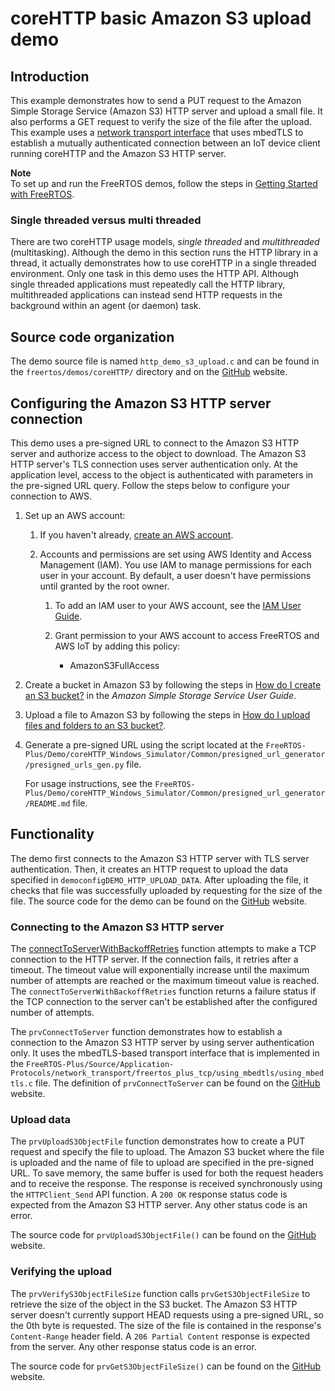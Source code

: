 # coreHTTP basic Amazon S3 upload demo<a name="core-http-s3-upload-demo"></a>

## Introduction<a name="core-http-s3-upload-demo-intro"></a>

This example demonstrates how to send a PUT request to the Amazon Simple Storage Service \(Amazon S3\) HTTP server and upload a small file\. It also performs a GET request to verify the size of the file after the upload\. This example uses a [network transport interface](https://freertos.org/network-interface.html) that uses mbedTLS to establish a mutually authenticated connection between an IoT device client running coreHTTP and the Amazon S3 HTTP server\.

**Note**  
To set up and run the FreeRTOS demos, follow the steps in [Getting Started with FreeRTOS](freertos-getting-started.md)\.

### Single threaded versus multi threaded<a name="core-http-s3-upload-demo-threads"></a>

There are two coreHTTP usage models, *single threaded* and *multithreaded* \(multitasking\)\. Although the demo in this section runs the HTTP library in a thread, it actually demonstrates how to use coreHTTP in a single threaded environment\. Only one task in this demo uses the HTTP API\. Although single threaded applications must repeatedly call the HTTP library, multithreaded applications can instead send HTTP requests in the background within an agent \(or daemon\) task\.

## Source code organization<a name="core-http-s3-upload-demo-source-code-organization"></a>

The demo source file is named `http_demo_s3_upload.c` and can be found in the `freertos/demos/coreHTTP/` directory and on the  [ GitHub](https://github.com/aws/amazon-freertos/blob/main/demos/coreHTTP/http_demo_s3_upload.c) website\.

## Configuring the Amazon S3 HTTP server connection<a name="core-http-s3-upload-demo-configure-server"></a>

This demo uses a pre\-signed URL to connect to the Amazon S3 HTTP server and authorize access to the object to download\. The Amazon S3 HTTP server's TLS connection uses server authentication only\. At the application level, access to the object is authenticated with parameters in the pre\-signed URL query\. Follow the steps below to configure your connection to AWS\.

1. Set up an AWS account:

   1. If you haven't already, [ create an AWS account](https://aws.amazon.com/premiumsupport/knowledge-center/create-and-activate-aws-account/)\.

   1. Accounts and permissions are set using AWS Identity and Access Management \(IAM\)\. You use IAM to manage permissions for each user in your account\. By default, a user doesn't have permissions until granted by the root owner\.

      1. To add an IAM user to your AWS account, see the [ IAM User Guide](https://docs.aws.amazon.com/IAM/latest/UserGuide/)\.

      1. Grant permission to your AWS account to access FreeRTOS and AWS IoT by adding this policy:
         + AmazonS3FullAccess

1. Create a bucket in Amazon S3 by following the steps in [How do I create an S3 bucket?](https://docs.aws.amazon.com/AmazonS3/latest/user-guide/create-bucket.html) in the *Amazon Simple Storage Service User Guide*\.

1. Upload a file to Amazon S3 by following the steps in [How do I upload files and folders to an S3 bucket?](https://docs.aws.amazon.com/AmazonS3/latest/user-guide/upload-objects.html)\.

1. Generate a pre\-signed URL using the script located at the `FreeRTOS-Plus/Demo/coreHTTP_Windows_Simulator/Common/presigned_url_generator/presigned_urls_gen.py` file\.

   For usage instructions, see the `FreeRTOS-Plus/Demo/coreHTTP_Windows_Simulator/Common/presigned_url_generator/README.md` file\. 

## Functionality<a name="core-http-s3-upload-demo-functionality"></a>

The demo first connects to the Amazon S3 HTTP server with TLS server authentication\. Then, it creates an HTTP request to upload the data specified in `democonfigDEMO_HTTP_UPLOAD_DATA`\. After uploading the file, it checks that file was successfully uploaded by requesting for the size of the file\. The source code for the demo can be found on the [GitHub](https://github.com/aws/amazon-freertos/blob/main/demos/coreHTTP/http_demo_s3_upload.c) website\. 

### Connecting to the Amazon S3 HTTP server<a name="core-http-s3-upload-demo-connecting"></a>

The [ connectToServerWithBackoffRetries](https://github.com/aws/amazon-freertos/blob/main/demos/common/http_demo_helpers/http_demo_utils.c#L131-L170) function attempts to make a TCP connection to the HTTP server\. If the connection fails, it retries after a timeout\. The timeout value will exponentially increase until the maximum number of attempts are reached or the maximum timeout value is reached\. The `connectToServerWithBackoffRetries` function returns a failure status if the TCP connection to the server can't be established after the configured number of attempts\.

The `prvConnectToServer` function demonstrates how to establish a connection to the Amazon S3 HTTP server by using server authentication only\. It uses the mbedTLS\-based transport interface that is implemented in the `FreeRTOS-Plus/Source/Application-Protocols/network_transport/freertos_plus_tcp/using_mbedtls/using_mbedtls.c` file\. The definition of `prvConnectToServer` can be found on the [GitHub](https://github.com/aws/amazon-freertos/blob/main/demos/coreHTTP/http_demo_s3_upload.c#L306-L366) website\. 

### Upload data<a name="core-http-s3-upload-demo-upload-data"></a>

The `prvUploadS3ObjectFile` function demonstrates how to create a PUT request and specify the file to upload\. The Amazon S3 bucket where the file is uploaded and the name of file to upload are specified in the pre\-signed URL\. To save memory, the same buffer is used for both the request headers and to receive the response\. The response is received synchronously using the `HTTPClient_Send` API function\. A `200 OK` response status code is expected from the Amazon S3 HTTP server\. Any other status code is an error\.

The source code for `prvUploadS3ObjectFile()` can be found on the [ GitHub](https://github.com/aws/amazon-freertos/blob/main/demos/coreHTTP/http_demo_s3_upload.c#L539-L632) website\.

### Verifying the upload<a name="core-http-s3-upload-demo-verifying-data"></a>

The `prvVerifyS3ObjectFileSize` function calls `prvGetS3ObjectFileSize` to retrieve the size of the object in the S3 bucket\. The Amazon S3 HTTP server doesn't currently support HEAD requests using a pre\-signed URL, so the 0th byte is requested\. The size of the file is contained in the response's `Content-Range` header field\. A `206 Partial Content` response is expected from the server\. Any other response status code is an error\. 

The source code for `prvGetS3ObjectFileSize()` can be found on the [ GitHub](https://github.com/aws/amazon-freertos/blob/main/demos/coreHTTP/http_demo_s3_upload.c#L370-L535) website\. 
